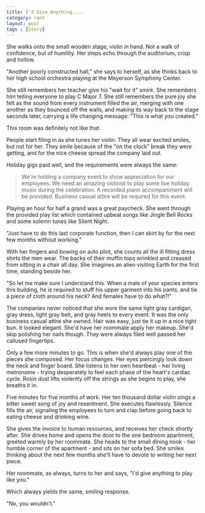 ```yaml
---
title: I'd Give Anything....
category: rant
layout: post
tags : [story]
---
```


She walks onto the small wooden stage, violin in hand. Not a walk of confidence, but of humility. Her steps echo through the auditorium, crisp and hollow. 

"Another poorly constructed hall," she says to herself, as she thinks back to her high school orchestra playing at the Meyerson Symphony Center.

She still remembers her teacher give his "wait for it" smirk. She remembers him telling everyone to play C Major 7. She still remembers the pure joy she felt as the sound from every instrument filled the air, merging with one another as they bounced off the walls, and making its way back to the stage seconds later, carrying a life changing message: "This is what you created."

This room was definitely not like that.

People start filing in as she tunes her violin. They all wear excited smiles, but not for her. They smile because of the "on the clock" break they were getting, and for the nice cheese spread the company laid out.

Holiday gigs paid well, and the requirements were always the same:

>We're holding a company event to show appreciation for our employees. We need an amazing violinist to play some live holiday music during the celebration. A recorded piano accompaniment will be provided. Business casual attire will be required for this event.

Playing an hour for half a grand was a great paycheck. She went through the provided play list which contained upbeat songs like Jingle Bell Rocks and some solemn tunes like Silent Night.

"Just have to do this last corporate function, then I can skirt by for the next few months without working."

With her fingers and bowing on auto pilot, she counts all the ill fitting dress shirts the men wear. The backs of their muffin tops wrinkled and creased from sitting in a chair all day. She imagines an alien visiting Earth for the first time, standing beside her.

"So let me make sure I understand this. When a male of your species enters this building, he is required to stuff his upper garment into his pants, and tie a piece of cloth around his neck? And females have to do what?!"

The companies never noticed that she wore the same light gray cardigan, gray dress, light gray belt, and gray heels to every event. It was the only business casual attire she owned. Hair was easy, just tie it up in a nice tight bun. It looked elegant. She'd have her roommate apply her makeup. She'd skip polishing her nails though. They were always filed well passed her callused fingertips. 

Only a few more minutes to go. This is when she'd always play one of the pieces she composed. Her focus changes. Her eyes piercingly look down the neck and finger board. She listens to her own heartbeat - her living metronome - trying desperately to feel each phase of the heart's cardiac cycle. Rosin dust lifts violently off the strings as she begins to play, she breaths it in.

Five minutes for five months of work. Her ten thousand dollar violin sings a bitter sweet song of joy and resentment. She executes flawlessly. Silence fills the air, signaling the employees to turn and clap before going back to eating cheese and drinking wine.

She gives the invoice to human resources, and receives her check shortly after. She drives home and opens the door to the one bedroom apartment, greeted warmly by her roommate. She heads to the small dining nook - her humble corner of the apartment - and sits on her sofa bed. She smiles thinking about the next few months she'll have to devote to writing her next piece.

Her roommate, as always, turns to her and says, "I'd give anything to play like you."

Which always yields the same, smiling response.

"No, you wouldn't."
